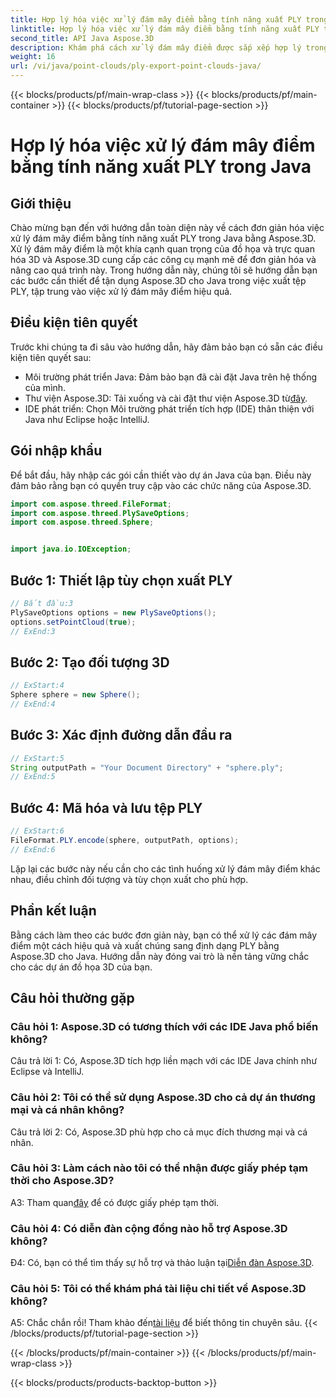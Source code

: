 ```yaml
---
title: Hợp lý hóa việc xử lý đám mây điểm bằng tính năng xuất PLY trong Java
linktitle: Hợp lý hóa việc xử lý đám mây điểm bằng tính năng xuất PLY trong Java
second_title: API Java Aspose.3D
description: Khám phá cách xử lý đám mây điểm được sắp xếp hợp lý trong Java với Aspose.3D. Tìm hiểu cách xuất tệp PLY một cách dễ dàng. Tăng cường các dự án đồ họa 3D của bạn với hướng dẫn từng bước của chúng tôi.
weight: 16
url: /vi/java/point-clouds/ply-export-point-clouds-java/
---
```


{{< blocks/products/pf/main-wrap-class >}}
{{< blocks/products/pf/main-container >}}
{{< blocks/products/pf/tutorial-page-section >}}

# Hợp lý hóa việc xử lý đám mây điểm bằng tính năng xuất PLY trong Java

## Giới thiệu

Chào mừng bạn đến với hướng dẫn toàn diện này về cách đơn giản hóa việc xử lý đám mây điểm bằng tính năng xuất PLY trong Java bằng Aspose.3D. Xử lý đám mây điểm là một khía cạnh quan trọng của đồ họa và trực quan hóa 3D và Aspose.3D cung cấp các công cụ mạnh mẽ để đơn giản hóa và nâng cao quá trình này. Trong hướng dẫn này, chúng tôi sẽ hướng dẫn bạn các bước cần thiết để tận dụng Aspose.3D cho Java trong việc xuất tệp PLY, tập trung vào việc xử lý đám mây điểm hiệu quả.

## Điều kiện tiên quyết

Trước khi chúng ta đi sâu vào hướng dẫn, hãy đảm bảo bạn có sẵn các điều kiện tiên quyết sau:

- Môi trường phát triển Java: Đảm bảo bạn đã cài đặt Java trên hệ thống của mình.
-  Thư viện Aspose.3D: Tải xuống và cài đặt thư viện Aspose.3D từ[đây](https://releases.aspose.com/3d/java/).
- IDE phát triển: Chọn Môi trường phát triển tích hợp (IDE) thân thiện với Java như Eclipse hoặc IntelliJ.

## Gói nhập khẩu

Để bắt đầu, hãy nhập các gói cần thiết vào dự án Java của bạn. Điều này đảm bảo rằng bạn có quyền truy cập vào các chức năng của Aspose.3D.

```java
import com.aspose.threed.FileFormat;
import com.aspose.threed.PlySaveOptions;
import com.aspose.threed.Sphere;


import java.io.IOException;
```

## Bước 1: Thiết lập tùy chọn xuất PLY

```java
// Bắt đầu:3
PlySaveOptions options = new PlySaveOptions();
options.setPointCloud(true);
// ExEnd:3
```

## Bước 2: Tạo đối tượng 3D

```java
// ExStart:4
Sphere sphere = new Sphere();
// ExEnd:4
```

## Bước 3: Xác định đường dẫn đầu ra

```java
// ExStart:5
String outputPath = "Your Document Directory" + "sphere.ply";
// ExEnd:5
```

## Bước 4: Mã hóa và lưu tệp PLY

```java
// ExStart:6
FileFormat.PLY.encode(sphere, outputPath, options);
// ExEnd:6
```

Lặp lại các bước này nếu cần cho các tình huống xử lý đám mây điểm khác nhau, điều chỉnh đối tượng và tùy chọn xuất cho phù hợp.

## Phần kết luận

Bằng cách làm theo các bước đơn giản này, bạn có thể xử lý các đám mây điểm một cách hiệu quả và xuất chúng sang định dạng PLY bằng Aspose.3D cho Java. Hướng dẫn này đóng vai trò là nền tảng vững chắc cho các dự án đồ họa 3D của bạn.

## Câu hỏi thường gặp

### Câu hỏi 1: Aspose.3D có tương thích với các IDE Java phổ biến không?

Câu trả lời 1: Có, Aspose.3D tích hợp liền mạch với các IDE Java chính như Eclipse và IntelliJ.

### Câu hỏi 2: Tôi có thể sử dụng Aspose.3D cho cả dự án thương mại và cá nhân không?

Câu trả lời 2: Có, Aspose.3D phù hợp cho cả mục đích thương mại và cá nhân.

### Câu hỏi 3: Làm cách nào tôi có thể nhận được giấy phép tạm thời cho Aspose.3D?

 A3: Tham quan[đây](https://purchase.aspose.com/temporary-license/) để có được giấy phép tạm thời.

### Câu hỏi 4: Có diễn đàn cộng đồng nào hỗ trợ Aspose.3D không?

 Đ4: Có, bạn có thể tìm thấy sự hỗ trợ và thảo luận tại[Diễn đàn Aspose.3D](https://forum.aspose.com/c/3d/18).

### Câu hỏi 5: Tôi có thể khám phá tài liệu chi tiết về Aspose.3D không?

 A5: Chắc chắn rồi! Tham khảo đến[tài liệu](https://reference.aspose.com/3d/java/) để biết thông tin chuyên sâu.
{{< /blocks/products/pf/tutorial-page-section >}}

{{< /blocks/products/pf/main-container >}}
{{< /blocks/products/pf/main-wrap-class >}}

{{< blocks/products/products-backtop-button >}}
